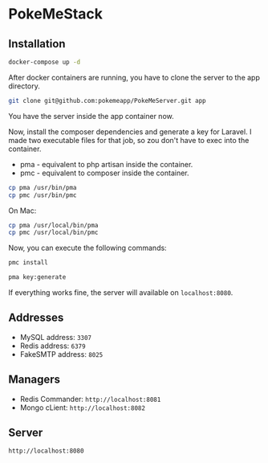 # PokeMeStack

## Installation

```bash
docker-compose up -d
```

After docker containers are running, you have to clone the server to the app directory.
```bash
git clone git@github.com:pokemeapp/PokeMeServer.git app
```

You have the server inside the app container now. 

Now, install the composer dependencies and generate a key for Laravel.
I made two executable files for that job, so zou don't have to exec into the container.

* pma - equivalent to php artisan inside the container.
* pmc - equivalent to composer inside the container.

```bash
cp pma /usr/bin/pma
cp pmc /usr/bin/pmc
```

On Mac:
```bash
cp pma /usr/local/bin/pma
cp pmc /usr/local/bin/pmc
```

Now, you can execute the following commands:
```bash
pmc install
```
```bash
pma key:generate
```

If everything works fine, the server will available on `localhost:8080`.



## Addresses
* MySQL address: `3307`
* Redis address: `6379`
* FakeSMTP address: `8025`

## Managers
* Redis Commander: `http://localhost:8081`
* Mongo cLient: `http://localhost:8082`

## Server
`http://localhost:8080`
